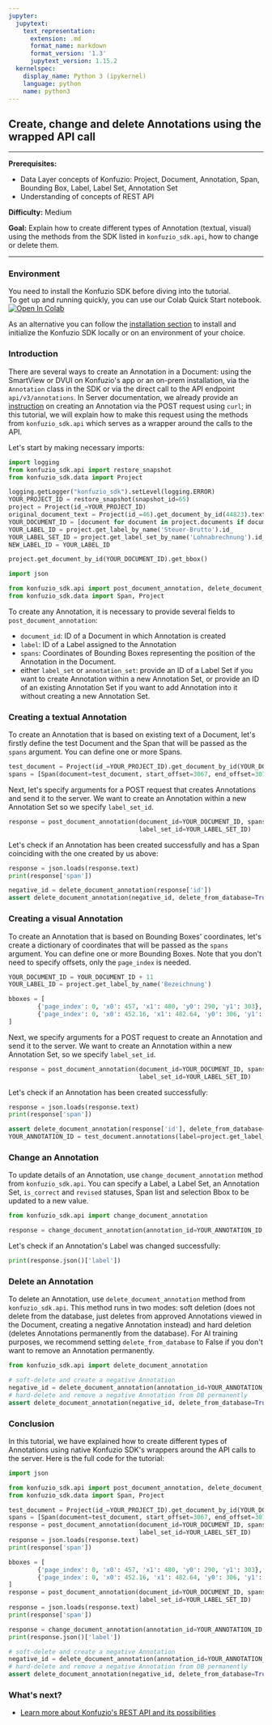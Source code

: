 ```yaml
---
jupyter:
  jupytext:
    text_representation:
      extension: .md
      format_name: markdown
      format_version: '1.3'
      jupytext_version: 1.15.2
  kernelspec:
    display_name: Python 3 (ipykernel)
    language: python
    name: python3
---
```


## Create, change and delete Annotations using the wrapped API call

---

**Prerequisites:**
- Data Layer concepts of Konfuzio: Project, Document, Annotation, Span, Bounding Box, Label, Label Set, Annotation Set
- Understanding of concepts of REST API

**Difficulty:** Medium

**Goal:** Explain how to create different types of Annotation (textual, visual) using the methods from the SDK listed in
`konfuzio_sdk.api`, how to change or delete them.

---

### Environment
You need to install the Konfuzio SDK before diving into the tutorial. \
To get up and running quickly, you can use our Colab Quick Start notebook. \
<a href="https://colab.research.google.com/github/konfuzio-ai/konfuzio-sdk/blob/master/notebooks/Quick_start_template_for_Konfuzio_SDK.ipynb" target="_parent"><img src="https://colab.research.google.com/assets/colab-badge.svg" alt="Open In Colab"/></a>

As an alternative you can follow the [installation section](../get_started.html#install-sdk) to install and initialize the Konfuzio SDK locally or on an environment of your choice.

### Introduction

There are several ways to create an Annotation in a Document: using the SmartView or DVUI on Konfuzio's app or an 
on-prem installation, via the `Annotation` class in the SDK or via the direct call to the API endpoint 
`api/v3/annotations`. In Server documentation, we already provide an [instruction](https://dev.konfuzio.com/web/api-v3.html#create-an-annotation) 
on creating an Annotation via the POST request using `curl`; in this tutorial, we will explain how to make this 
request using the methods from `konfuzio_sdk.api` which serves as a wrapper around the calls to the API.

Let's start by making necessary imports:
```python tags=["remove-cell"]
import logging
from konfuzio_sdk.api import restore_snapshot
from konfuzio_sdk.data import Project

logging.getLogger("konfuzio_sdk").setLevel(logging.ERROR)
YOUR_PROJECT_ID = restore_snapshot(snapshot_id=65)
project = Project(id_=YOUR_PROJECT_ID)
original_document_text = Project(id_=46).get_document_by_id(44823).text
YOUR_DOCUMENT_ID = [document for document in project.documents if document.text == original_document_text][0].id_
YOUR_LABEL_ID = project.get_label_by_name('Steuer-Brutto').id_
YOUR_LABEL_SET_ID = project.get_label_set_by_name('Lohnabrechnung').id_
NEW_LABEL_ID = YOUR_LABEL_ID

project.get_document_by_id(YOUR_DOCUMENT_ID).get_bbox()
```
```python
import json 

from konfuzio_sdk.api import post_document_annotation, delete_document_annotation
from konfuzio_sdk.data import Span, Project
```

To create any Annotation, it is necessary to provide several fields to `post_document_annotation`:

- `document_id`: ID of a Document in which Annotation is created
- `label`: ID of a Label assigned to the Annotation
- `spans`: Coordinates of Bounding Boxes representing the position of the Annotation in the Document. 
- either `label_set` or `annotation_set`: provide an ID of a Label Set if you want to create Annotation within a new 
Annotation Set, or provide an ID of an existing Annotation Set if you want to add Annotation into it without creating a
new Annotation Set.

### Creating a textual Annotation

To create an Annotation that is based on existing text of a Document, let's firstly define the test Document and the 
Span that will be passed as the `spans` argument. You can define one or more Spans.
```python
test_document = Project(id_=YOUR_PROJECT_ID).get_document_by_id(YOUR_DOCUMENT_ID)
spans = [Span(document=test_document, start_offset=3067, end_offset=3074)]
```

Next, let's specify arguments for a POST request that creates Annotations and send it to the server. We want to create
an Annotation within a new Annotation Set so we specify `label_set_id`.
```python
response = post_document_annotation(document_id=YOUR_DOCUMENT_ID, spans=spans, label_id=YOUR_LABEL_ID, confidence=100.0,
                                    label_set_id=YOUR_LABEL_SET_ID)
```
Let's check if an Annotation has been created successfully and has a Span coinciding with the one created by us above:
```python
response = json.loads(response.text)
print(response['span'])
```
```python tags=['remove-cell']
negative_id = delete_document_annotation(response['id'])
assert delete_document_annotation(negative_id, delete_from_database=True).status_code == 204
```

### Creating a visual Annotation

To create an Annotation that is based on Bounding Boxes' coordinates, let's create a dictionary of coordinates that will
be passed as the `spans` argument. You can define one or more Bounding Boxes. Note that you don't need to specify 
offsets, only the `page_index` is needed.
```python tags=['remove-cell']
YOUR_DOCUMENT_ID = YOUR_DOCUMENT_ID + 11
YOUR_LABEL_ID = project.get_label_by_name('Bezeichnung')
```
```python
bboxes = [
        {'page_index': 0, 'x0': 457, 'x1': 480, 'y0': 290, 'y1': 303},
        {'page_index': 0, 'x0': 452.16, 'x1': 482.64, 'y0': 306, 'y1': 313,}
]
```
Next, we specify arguments for a POST request to create an Annotation and send it to the server. We want to create
an Annotation within a new Annotation Set, so we specify `label_set_id`.
```python
response = post_document_annotation(document_id=YOUR_DOCUMENT_ID, spans=bboxes, label_id=YOUR_LABEL_ID, confidence=100.0,
                                    label_set_id=YOUR_LABEL_SET_ID)
```
Let's check if an Annotation has been created successfully:
```python
response = json.loads(response.text)
print(response['span'])
```
```python tags=['remove-cell']
assert delete_document_annotation(response['id'], delete_from_database=True)
YOUR_ANNOTATION_ID = test_document.annotations(label=project.get_label_by_id(NEW_LABEL_ID))[0].id_
```

### Change an Annotation
To update details of an Annotation, use `change_document_annotation` method from `konfuzio_sdk.api`. You can specify 
a Label, a Label Set, an Annotation Set, `is_correct` and `revised` statuses, Span list and selection Bbox to be 
updated to a new value.
```python 
from konfuzio_sdk.api import change_document_annotation

response = change_document_annotation(annotation_id=YOUR_ANNOTATION_ID, label=NEW_LABEL_ID)
```
Let's check if an Annotation's Label was changed successfully:
```python
print(response.json()['label'])
```

### Delete an Annotation
To delete an Annotation, use `delete_document_annotation` method from `konfuzio_sdk.api`. This method runs in two modes:
soft deletion (does not delete from the database, just deletes from approved Annotations viewed in the Document, 
creating a negative Annotation instead) and hard deletion (deletes Annotations permanently from the database). For AI 
training purposes, we recommend setting `delete_from_database` to False if you don't want to remove an Annotation 
permanently.
```python tags=["skip-execution", "nbval-skip"]
from konfuzio_sdk.api import delete_document_annotation

# soft-delete and create a negative Annotation
negative_id = delete_document_annotation(annotation_id=YOUR_ANNOTATION_ID)
# hard-delete and remove a negative Annotation from DB permanently
assert delete_document_annotation(negative_id, delete_from_database=True).status_code == 204
```

### Conclusion

In this tutorial, we have explained how to create different types of Annotations using native Konfuzio SDK's wrappers
around the API calls to the server. Here is the full code for the tutorial:
```python tags=['skip-execution', 'nbval-skip']
import json 

from konfuzio_sdk.api import post_document_annotation, delete_document_annotation, change_document_annotation
from konfuzio_sdk.data import Span, Project

test_document = Project(id_=YOUR_PROJECT_ID).get_document_by_id(YOUR_DOCUMENT_ID)
spans = [Span(document=test_document, start_offset=3067, end_offset=3074)]
response = post_document_annotation(document_id=YOUR_DOCUMENT_ID, spans=spans, label_id=YOUR_LABEL_ID, confidence=100.0,
                                    label_set_id=YOUR_LABEL_SET_ID)
response = json.loads(response.text)
print(response['span'])

bboxes = [
        {'page_index': 0, 'x0': 457, 'x1': 480, 'y0': 290, 'y1': 303},
        {'page_index': 0, 'x0': 452.16, 'x1': 482.64, 'y0': 306, 'y1': 313,}
]
response = post_document_annotation(document_id=YOUR_DOCUMENT_ID, spans=bboxes, label_id=YOUR_LABEL_ID, confidence=100.0,
                                    label_set_id=YOUR_LABEL_SET_ID)
response = json.loads(response.text)
print(response['span'])

response = change_document_annotation(annotation_id=YOUR_ANNOTATION_ID, label=NEW_LABEL_ID)
print(response.json()['label'])

# soft-delete and create a negative Annotation
negative_id = delete_document_annotation(annotation_id=YOUR_ANNOTATION_ID)
# hard-delete and remove a negative Annotation from DB permanently
assert delete_document_annotation(negative_id, delete_from_database=True).status_code == 204
```

### What's next?

- [Learn more about Konfuzio's REST API and its possibilities](https://dev.konfuzio.com/web/api-v3.html)